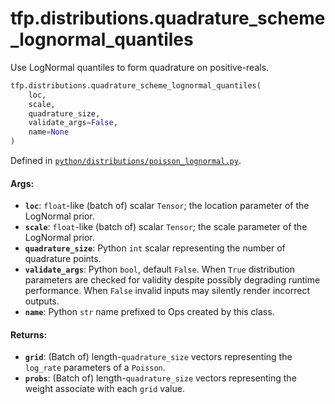 <div itemscope itemtype="http://developers.google.com/ReferenceObject">
<meta itemprop="name" content="tfp.distributions.quadrature_scheme_lognormal_quantiles" />
<meta itemprop="path" content="Stable" />
</div>

# tfp.distributions.quadrature_scheme_lognormal_quantiles

Use LogNormal quantiles to form quadrature on positive-reals.

``` python
tfp.distributions.quadrature_scheme_lognormal_quantiles(
    loc,
    scale,
    quadrature_size,
    validate_args=False,
    name=None
)
```



Defined in [`python/distributions/poisson_lognormal.py`](https://github.com/tensorflow/probability/tree/master/tensorflow_probability/python/distributions/poisson_lognormal.py).

<!-- Placeholder for "Used in" -->

#### Args:

* <b>`loc`</b>: `float`-like (batch of) scalar `Tensor`; the location parameter of
    the LogNormal prior.
* <b>`scale`</b>: `float`-like (batch of) scalar `Tensor`; the scale parameter of
    the LogNormal prior.
* <b>`quadrature_size`</b>: Python `int` scalar representing the number of quadrature
    points.
* <b>`validate_args`</b>: Python `bool`, default `False`. When `True` distribution
    parameters are checked for validity despite possibly degrading runtime
    performance. When `False` invalid inputs may silently render incorrect
    outputs.
* <b>`name`</b>: Python `str` name prefixed to Ops created by this class.


#### Returns:

* <b>`grid`</b>: (Batch of) length-`quadrature_size` vectors representing the
    `log_rate` parameters of a `Poisson`.
* <b>`probs`</b>: (Batch of) length-`quadrature_size` vectors representing the
    weight associate with each `grid` value.